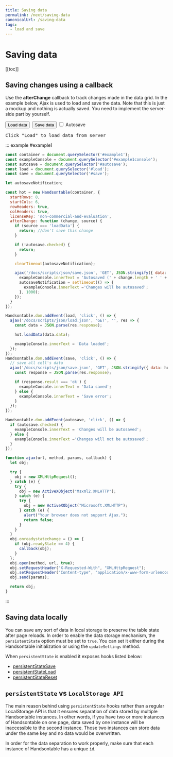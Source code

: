 ```yaml
---
title: Saving data
permalink: /next/saving-data
canonicalUrl: /saving-data
tags:
  - load and save
---
```


# Saving data

[[toc]]

## Saving changes using a callback

Use the **afterChange** callback to track changes made in the data grid. In the example below, Ajax is used to load and save the data. Note that this is just a mockup and nothing is actually saved. You need to implement the server-side part by yourself.

<div class="controls">
  <button id="load" class="button button--primary button--blue">Load data</button>&nbsp;
  <button id="save" class="button button--primary button--blue">Save data</button>
  <label>
    <input type="checkbox" name="autosave" id="autosave"/>
    Autosave
  </label>
</div>

<pre id="example1console" className="console">Click "Load" to load data from server</pre>

::: example #example1
```js
const container = document.querySelector('#example1');
const exampleConsole = document.querySelector('#example1console');
const autosave = document.querySelector('#autosave');
const load = document.querySelector('#load');
const save = document.querySelector('#save');

let autosaveNotification;

const hot = new Handsontable(container, {
  startRows: 8,
  startCols: 6,
  rowHeaders: true,
  colHeaders: true,
  licenseKey: 'non-commercial-and-evaluation',
  afterChange: function (change, source) {
    if (source === 'loadData') {
      return; //don't save this change
    }

    if (!autosave.checked) {
      return;
    }

    clearTimeout(autosaveNotification);

    ajax('/docs/scripts/json/save.json', 'GET', JSON.stringify({ data: change }), data => {
      exampleConsole.innerText = 'Autosaved (' + change.length + ' ' + 'cell' + (change.length > 1 ? 's' : '') + ')';
      autosaveNotification = setTimeout(() => {
        exampleConsole.innerText ='Changes will be autosaved';
      }, 1000);
    });
  }
});

Handsontable.dom.addEvent(load, 'click', () => {
  ajax('/docs/scripts/json/load.json', 'GET', '', res => {
    const data = JSON.parse(res.response);

    hot.loadData(data.data);

    exampleConsole.innerText = 'Data loaded';
  });
});
Handsontable.dom.addEvent(save, 'click', () => {
  // save all cell's data
  ajax('/docs/scripts/json/save.json', 'GET', JSON.stringify({ data: hot.getData() }), res => {
    const response = JSON.parse(res.response);

    if (response.result === 'ok') {
      exampleConsole.innerText = 'Data saved';
    } else {
      exampleConsole.innerText = 'Save error';
    }
  });
});

Handsontable.dom.addEvent(autosave, 'click', () => {
  if (autosave.checked) {
    exampleConsole.innerText = 'Changes will be autosaved';
  } else {
    exampleConsole.innerText ='Changes will not be autosaved';
  }
});

function ajax(url, method, params, callback) {
  let obj;

  try {
    obj = new XMLHttpRequest();
  } catch (e) {
    try {
      obj = new ActiveXObject("Msxml2.XMLHTTP");
    } catch (e) {
      try {
        obj = new ActiveXObject("Microsoft.XMLHTTP");
      } catch (e) {
        alert("Your browser does not support Ajax.");
        return false;
      }
    }
  }
  obj.onreadystatechange = () => {
    if (obj.readyState == 4) {
      callback(obj);
    }
  };
  obj.open(method, url, true);
  obj.setRequestHeader("X-Requested-With", "XMLHttpRequest");
  obj.setRequestHeader("Content-type", "application/x-www-form-urlencoded");
  obj.send(params);

  return obj;
}
```
:::

## Saving data locally

You can save any sort of data in local storage to preserve the table state after page reloads. In order to enable the data storage mechanism, the `persistentState` option must be set to `true`. You can set it either during the Handsontable initialization or using the `updateSettings` method.

When `persistentState` is enabled it exposes hooks listed below:

* [persistentStateSave](api/pluginHooks.md#persistentstatesave)
* [persistentStateLoad](api/pluginHooks.md#persistentstateload)
* [persistentStateReset](api/pluginHooks.md#persistentstatereset)

## `persistentState` vs `LocalStorage API`

The main reason behind using `persistentState` hooks rather than a regular LocalStorage API is that it ensures separation of data stored by multiple Handsontable instances. In other words, if you have two or more instances of Handsontable on one page, data saved by one instance will be inaccessible to the second instance. Those two instances can store data under the same key and no data would be overwritten.

In order for the data separation to work properly, make sure that each instance of Handsontable has a unique `id`.
